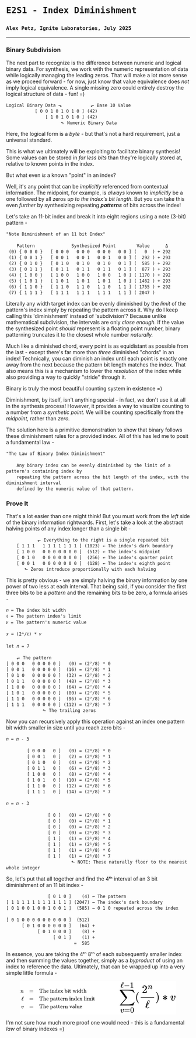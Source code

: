 # `E2S1 - Index Diminishment`
### `Alex Petz, Ignite Laboratories, July 2025`

---

### Binary Subdivision
The next part to recognize is the difference between numeric and logical binary data.  For synthesis, we work
with the numeric representation of data while logically managing the leading zeros.  That will make a lot
more sense as we proceed forward - for now, just know that value equivalence does _not_ imply logical equivalence.
A single missing zero could entirely destroy the logical structure of data - fun! =)

    Logical Binary Data ⬎           ⬐ Base 10 Value
               [ 0 0 1 0 1 0 1 0 ] (42)  
                   [ 1 0 1 0 1 0 ] (42)  
                         ⬑ Numeric Binary Data

Here, the logical form is a _byte_ - but that's not a hard requirement, just a universal standard.

This is what we ultimately will be exploiting to facilitate binary synthesis!  Some values can be stored in
_far less bits_ than they're logically stored at, relative to known points in the index.  

But what even _is_ a known "point" in an index?

Well, it's any point that can be _implicitly_ referenced from contextual information.  The midpoint, for example, 
is _always_ known to _implicitly_ be a one followed by all zeros _up to the index's bit length_.  But you can take 
this even _further_ by synthesizing repeating _**patterns**_ of bits across the index!  

Let's take an 11-bit index and break it into eight regions using a note (3-bit) pattern -

    "Note Diminishment of an 11 bit Index"
 
        Pattern              Synthesized Point        Value      Δ   
     (0) { 0 0 0 }   [ 0 0 0   0 0 0   0 0 0   0 0 ] (   0  ) + 292
     (1) { 0 0 1 }   [ 0 0 1   0 0 1   0 0 1   0 0 ] (  292 ) + 293
     (2) { 0 1 0 }   [ 0 1 0   0 1 0   0 1 0   0 1 ] (  585 ) + 292
     (3) { 0 1 1 }   [ 0 1 1   0 1 1   0 1 1   0 1 ] (  877 ) + 293
     (4) { 1 0 0 }   [ 1 0 0   1 0 0   1 0 0   1 0 ] ( 1170 ) + 292
     (5) { 1 0 1 }   [ 1 0 1   1 0 1   1 0 1   1 0 ] ( 1462 ) + 293
     (6) { 1 1 0 }   [ 1 1 0   1 1 0   1 1 0   1 1 ] ( 1755 ) + 292
     (7) { 1 1 1 }   [ 1 1 1   1 1 1   1 1 1   1 1 ] ( 2047 )

Literally any width target index can be evenly diminished by the _limit_ of the pattern's index simply by
repeating the pattern across it.  Why do I keep calling this 'diminishment' instead of 'subdivision'?  Because
unlike mathematical subdivision, the intervals are only _close enough._  If the value the synthesized point 
_should_ represent is a floating point number, binary patterning truncates it to the closest whole number _naturally._  

Much like a diminished chord, every point is as equidistant as possible from the last - except there's far more 
than _three_ diminished "chords" in an index!  Technically, you can diminish an index until each point is exactly 
one away from the next because the pattern bit length matches the index.  That also means this is a mechanism to 
lower the _resolution_ of the index while also providing a way to quickly "stride" through it.

Binary is truly the most beautiful counting system in existence =)

Diminishment, by itself, isn't anything special - in fact, we don't use it at all in the synthesis process!  However,
it provides a way to visualize counting to a number from a _synthetic point._  We will be counting specifically from 
the _midpoint,_ rather than _zero._

The solution here is a primitive demonstration to show that binary follows these diminishment rules for a provided 
index.  All of this has led me to posit a fundamental law -

    "The Law of Binary Index Diminishment"

        Any binary index can be evenly diminished by the limit of a pattern's containing index by
        repeating the pattern across the bit length of the index, with the diminishment interval
        defined by the numeric value of that pattern.

### Prove It
That's a lot easier than one might think!  But you must work from the _left_ side of the binary information
rightwards.  First, let's take a look at the abstract halving points of any index longer than a single bit -

                ⬐ Everything to the right is a single repeated bit
        [ 1 1 1   1 1 1 1 1 1 1 ] (1023) ← The index's dark boundary
        [ 1 0 0   0 0 0 0 0 0 0 ]  (512) ← The index's midpoint
        [ 0 1 0   0 0 0 0 0 0 0 ]  (256) ← The index's quarter point
        [ 0 0 1   0 0 0 0 0 0 0 ]  (128) ← The index's eighth point
           ⬑ Zeros introduce proportionally with each halving

This is pretty obvious - we are simply halving the binary information by one power of two less at each interval.
That being said, if you consider the first three bits to be a _pattern_ and the remaining bits to be zero, a
formula arises - 

    𝑛 = The index bit width
    ℓ = The pattern index's limit
    𝑣 = The pattern's numeric value

    𝑥 = (2ⁿ/ℓ) * 𝑣

    let 𝑛 = 7

        ⬐ The pattern
    [ 0 0 0   0 0 0 0 0 ]   (0) = (2⁷/8) * 0
    [ 0 0 1   0 0 0 0 0 ]  (16) = (2⁷/8) * 1
    [ 0 1 0   0 0 0 0 0 ]  (32) = (2⁷/8) * 2
    [ 0 1 1   0 0 0 0 0 ]  (48) = (2⁷/8) * 3
    [ 1 0 0   0 0 0 0 0 ]  (64) = (2⁷/8) * 4
    [ 1 0 1   0 0 0 0 0 ]  (80) = (2⁷/8) * 5
    [ 1 1 0   0 0 0 0 0 ]  (96) = (2⁷/8) * 6
    [ 1 1 1   0 0 0 0 0 ] (112) = (2⁷/8) * 7
                  ⬑ The trailing zeros

Now you can recursively apply this operation against an index one pattern bit width smaller in size until you
reach zero bits -

    𝑛 = 𝑛 - 3

            [ 0 0 0   0 ]   (0) = (2⁴/8) * 0
            [ 0 0 1   0 ]   (2) = (2⁴/8) * 1
            [ 0 1 0   0 ]   (4) = (2⁴/8) * 2
            [ 0 1 1   0 ]   (6) = (2⁴/8) * 3
            [ 1 0 0   0 ]   (8) = (2⁴/8) * 4
            [ 1 0 1   0 ]  (10) = (2⁴/8) * 5
            [ 1 1 0   0 ]  (12) = (2⁴/8) * 6
            [ 1 1 1   0 ]  (14) = (2⁴/8) * 7

    𝑛 = 𝑛 - 3

                    [ 0 ]   (0) = (2¹/8) * 0
                    [ 0 ]   (0) = (2¹/8) * 1
                    [ 0 ]   (0) = (2¹/8) * 2
                    [ 0 ]   (0) = (2¹/8) * 3
                    [ 1 ]   (1) = (2¹/8) * 4
                    [ 1 ]   (1) = (2¹/8) * 5
                    [ 1 ]   (1) = (2¹/8) * 6
                    [ 1 ]   (1) = (2¹/8) * 7
                             ⬑ NOTE: These naturally floor to the nearest whole integer

So, let's put that all together and find the 4ᵗʰ interval of an 3 bit diminishment of an 11 bit index -

                    [ 0 1 0 ]    (4) ← The pattern
    [ 1 1 1 1 1 1 1 1 1 1 1 ] (2047) ← The index's dark boundary
    [ 0 1 0 0 1 0 0 1 0 0 1 ]  (585) ← 0 1 0 repeated across the index

    [ 0 1 0 0 0 0 0 0 0 0 0 ]  (512)
          [ 0 1 0 0 0 0 0 0 ]   (64) +
                [ 0 1 0 0 0 ]    (8) +
                      [ 0 1 ]    (1) +
                              =  585

In essence, you are taking the 4ᵗʰ 8ᵗʰ of each subsequently smaller index and then summing the values together,
simply as a _byproduct_ of using an index to reference the data.  Ultimately, that can be wrapped up into a very
simple little formula -

<picture>
<img alt="Index Diminishment Formula" src="assets/diminishment.png" style="display: block; margin-left: auto; margin-right: auto;">
</picture>

I'm not sure how much more proof one would need - this is a fundamental _law_ of binary indexes =)